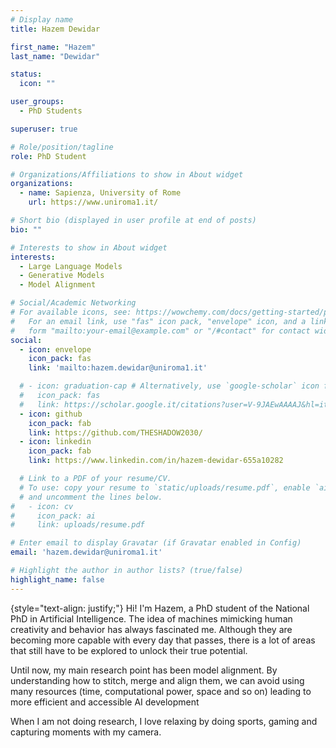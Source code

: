 ```yaml
---
# Display name
title: Hazem Dewidar

first_name: "Hazem"
last_name: "Dewidar"

status:
  icon: ""

user_groups:
  - PhD Students

superuser: true

# Role/position/tagline
role: PhD Student

# Organizations/Affiliations to show in About widget
organizations:
  - name: Sapienza, University of Rome
    url: https://www.uniroma1.it/

# Short bio (displayed in user profile at end of posts)
bio: ""

# Interests to show in About widget
interests:
  - Large Language Models
  - Generative Models
  - Model Alignment

# Social/Academic Networking
# For available icons, see: https://wowchemy.com/docs/getting-started/page-builder/#icons
#   For an email link, use "fas" icon pack, "envelope" icon, and a link in the
#   form "mailto:your-email@example.com" or "/#contact" for contact widget.
social:
  - icon: envelope
    icon_pack: fas
    link: 'mailto:hazem.dewidar@uniroma1.it'

  # - icon: graduation-cap # Alternatively, use `google-scholar` icon from `ai` icon pack
  #   icon_pack: fas
  #   link: https://scholar.google.it/citations?user=V-9JAEwAAAAJ&hl=it&oi=ao
  - icon: github
    icon_pack: fab
    link: https://github.com/THESHADOW2030/
  - icon: linkedin
    icon_pack: fab
    link: https://www.linkedin.com/in/hazem-dewidar-655a10282

  # Link to a PDF of your resume/CV.
  # To use: copy your resume to `static/uploads/resume.pdf`, enable `ai` icons in `params.yaml`,
  # and uncomment the lines below.
#   - icon: cv
#     icon_pack: ai
#     link: uploads/resume.pdf

# Enter email to display Gravatar (if Gravatar enabled in Config)
email: 'hazem.dewidar@uniroma1.it'

# Highlight the author in author lists? (true/false)
highlight_name: false
---
```



{style="text-align: justify;"}
Hi! I'm Hazem, a PhD student of the National PhD in Artificial Intelligence. The idea of machines mimicking human creativity and behavior has always fascinated me. Although they are becoming more capable with every day that passes, there is a lot of areas that still have to be explored to unlock their true potential.

Until now, my main research point has been model alignment. By understanding how to stitch, merge and align them, we can avoid using many resources (time, computational power, space and so on) leading to more efficient and accessible AI development

When I am not doing research, I love relaxing by doing sports, gaming and capturing moments with my camera.



